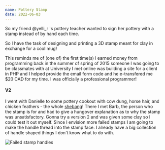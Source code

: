 ```yaml
---
name: Pottery Stamp
date: 2022-06-03
---
```


So my friend @yelli_r 's pottery teacher wanted to sign her pottery with a stamp instead of by hand each time.

So I have the task of designing and printing a 3D stamp meant for clay in exchange for a cool mug!

This reminds me of (one of) the first time(s) I earned money from programming back in the summer of spring of 2015 someone I was going to be classmates with at University I met online was building a site for a client in PHP and I helped provide the email form code and he e-transfered me $20 CAD for my time. I was officially a professional programmer!

#### V2

I went with Danielle to some pottery cookout with cow dung, horse hair, and chicken feathers - the whole [shebang](https://en.wikipedia.org/wiki/Shebang_(Unix))! There I met Barb, the person who the stamp is for and had to give a hungover explanation as to why the stamp was unsatisfactory. Gonna try a version 2 and was given some clay so I could test it out myself. Since I envision more failed stamps I am going to make the handle thread into the stamp face. I already have a big collection of handle shaped things I don't know what to do with.

![Failed stamp handles](/assets/img/stamp/failed-handles.jpg)
